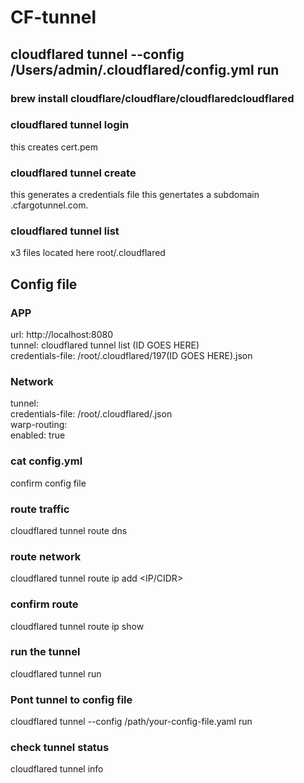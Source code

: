 # CF-tunnel  
## cloudflared tunnel --config /Users/admin/.cloudflared/config.yml run  

### brew install cloudflare/cloudflare/cloudflaredcloudflared
### cloudflared tunnel login 
this creates cert.pem
### cloudflared tunnel create <TUNNEL NAME>
this generates a credentials file
this genertates a subdomain .cfargotunnel.com.
### cloudflared tunnel list
x3 files located here root/.cloudflared

## Config file

### APP
url: http://localhost:8080<br>
tunnel: cloudflared tunnel list (ID GOES HERE)<br>
credentials-file: /root/.cloudflared/197(ID GOES HERE).json

### Network
tunnel: <Tunnel-UUID><br>
credentials-file: /root/.cloudflared/<Tunnel-UUID>.json<br>
warp-routing:<br>
enabled: true

### cat config.yml
confirm config file

### route traffic
cloudflared tunnel route dns <UUID or NAME> <hostname>

### route network 
cloudflared tunnel route ip add <IP/CIDR> <UUID or NAME>

### confirm route
cloudflared tunnel route ip show

### run the tunnel
cloudflared tunnel run <UUID or NAME>

### Pont tunnel to config file 
cloudflared tunnel --config /path/your-config-file.yaml run

### check tunnel status
cloudflared tunnel info <UUID or NAME>
